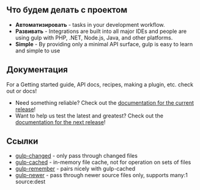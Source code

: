 ## Что будем делать с проектом

- **Автоматизировать** - tasks in your development workflow.
- **Развивать** - Integrations are built into all major IDEs and people are using gulp with PHP, .NET, Node.js, Java, and other platforms.
- **Simple** - By providing only a minimal API surface, gulp is easy to learn and simple to use

## Документация

For a Getting started guide, API docs, recipes, making a plugin, etc. check out or docs!

- Need something reliable? Check out the [documentation for the current release](/docs/README.md)!
- Want to help us test the latest and greatest? Check out the [documentation for the next release](https://github.com/gulpjs/gulp/tree/4.0)!

## Ссылки
- [gulp-changed](https://github.com/sindresorhus/gulp-changed) - only pass through changed files
- [gulp-cached](https://github.com/contra/gulp-cached) - in-memory file cache, not for operation on sets of files
- [gulp-remember](https://github.com/ahaurw01/gulp-remember) - pairs nicely with gulp-cached
- [gulp-newer](https://github.com/tschaub/gulp-newer) - pass through newer source files only, supports many:1 source:dest

